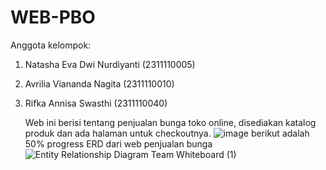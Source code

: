 # WEB-PBO
Anggota kelompok:
1. Natasha Eva Dwi Nurdiyanti (2311110005)
2. Avrilia Viananda Nagita (2311110010)
3. Rifka Annisa Swasthi (2311110040)
   
   Web ini berisi tentang penjualan bunga toko online, disediakan katalog produk dan ada halaman untuk checkoutnya.
   ![image](https://github.com/user-attachments/assets/d869b2dc-27e2-43ee-9843-9a618902d830)
   berikut adalah 50% progress ERD dari web penjualan bunga
   ![Entity Relationship Diagram Team Whiteboard (1)](https://github.com/user-attachments/assets/d13a7407-6646-4552-94e3-79cec095db06)


